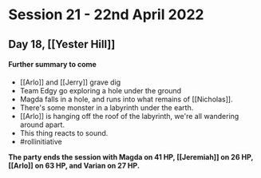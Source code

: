 # Session 21 - 22nd April 2022
## Day 18, [[Yester Hill]]


#### Further summary to come
- [[Arlo]] and [[Jerry]] grave dig
- Team Edgy go exploring a hole under the ground
- Magda falls in a hole, and runs into what remains of [[Nicholas]]. 
- There's some monster in a labyrinth under the earth.
- [[Arlo]] is hanging off the roof of the labyrinth, we're all wandering around apart.
- This thing reacts to sound.
- #rollinitiative


**The party ends the session with Magda on 41 HP, [[Jeremiah]] on 26 HP, [[Arlo]] on 63 HP, and Varian on 27 HP.**
